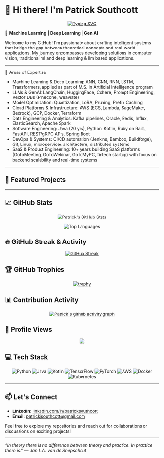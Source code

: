 # 👋 Hi there! I'm Patrick Southcott

<div align="center">
  
[![Typing SVG](https://readme-typing-svg.herokuapp.com?font=Fira+Code&pause=1000&color=F70000&center=true&vCenter=true&width=600&lines=Machine+Learning+%7C+Deep+Learning+%7C+Gen+AI;Software+Engineer+with+20%2B+years+experience;Building+intelligent+systems+that+matter)](https://git.io/typing-svg)

</div>

🚀 **Machine Learning | Deep Learning | Gen AI**

Welcome to my GitHub! I'm passionate about crafting intelligent systems that bridge the gap between theoretical concepts and real-world applications. My journey encompasses developing solutions in computer vision, traditional ml and deep learning & llm based applications.

---

🔬 Areas of Expertise
 - Machine Learning & Deep Learning: ANN, CNN, RNN, LSTM, Transformers, applied as part of M.S. in Artificial Intelligence program
 - LLMs & GenAI: LangChain, HuggingFace, Cohere, Prompt Engineering, Vector DBs (Pinecone, Weaviate)
 - Model Optimization: Quantization, LoRA, Pruning, Prefix Caching
 - Cloud Platforms & Infrastructure: AWS (ECS, Lambda, SageMaker, Bedrock), GCP, Docker, Terraform
 - Data Engineering & Analytics: Kafka pipelines, Oracle, Redis, Influx, ElasticSearch, Apache Spark
 - Software Engineering: Java (20 yrs), Python, Kotlin, Ruby on Rails, FastAPI, REST/gRPC APIs, Spring Boot
 - DevOps & Systems: CI/CD automation (Jenkins, Bamboo, Buildforge), Git, Linux, microservices architecture, distributed systems
 - SaaS & Product Engineering: 10+ years building SaaS platforms (GoToMeeting, GoToWebinar, GoToMyPC, fintech startup) with focus on backend scalability and real-time systems

---

## 📌 Featured Projects


---

## 📈 GitHub Stats

<div align="center">
  
![Patrick's GitHub Stats](https://github-readme-stats.vercel.app/api?username=p-s-dev&show_icons=true&theme=radical&hide_border=true)

![Top Languages](https://github-readme-stats.vercel.app/api/top-langs/?username=p-s-dev&layout=compact&theme=radical&hide_border=true)

</div>

## 🔥 GitHub Streak & Activity

<div align="center">
  
[![GitHub Streak](https://github-readme-streak-stats.vercel.app/?user=p-s-dev&theme=radical&hide_border=true)](https://git.io/streak-stats)

</div>

## 🏆 GitHub Trophies

<div align="center">
  
[![trophy](https://github-profile-trophy.vercel.app/?username=p-s-dev&theme=radical&no-frame=true&no-bg=true&margin-w=4)](https://github.com/ryo-ma/github-profile-trophy)

</div>

## 📊 Contribution Activity

<div align="center">
  
[![Patrick's github activity graph](https://github-readme-activity-graph.vercel.app/graph?username=p-s-dev&theme=react-dark&hide_border=true)](https://github.com/ashutosh00710/github-readme-activity-graph)

</div>

## 👀 Profile Views

<div align="center">
  
[![](https://visitcount.itsvg.in/api?id=p-s-dev&icon=0&color=0)](https://visitcount.itsvg.in)

</div>

## 💻 Tech Stack

<div align="center">

![Python](https://img.shields.io/badge/python-3670A0?style=for-the-badge&logo=python&logoColor=ffdd54)
![Java](https://img.shields.io/badge/java-%23ED8B00.svg?style=for-the-badge&logo=openjdk&logoColor=white)
![Kotlin](https://img.shields.io/badge/kotlin-%237F52FF.svg?style=for-the-badge&logo=kotlin&logoColor=white)
![TensorFlow](https://img.shields.io/badge/TensorFlow-%23FF6F00.svg?style=for-the-badge&logo=TensorFlow&logoColor=white)
![PyTorch](https://img.shields.io/badge/PyTorch-%23EE4C2C.svg?style=for-the-badge&logo=PyTorch&logoColor=white)
![AWS](https://img.shields.io/badge/AWS-%23FF9900.svg?style=for-the-badge&logo=amazon-aws&logoColor=white)
![Docker](https://img.shields.io/badge/docker-%230db7ed.svg?style=for-the-badge&logo=docker&logoColor=white)
![Kubernetes](https://img.shields.io/badge/kubernetes-%23326ce5.svg?style=for-the-badge&logo=kubernetes&logoColor=white)

</div>

---

## 📫 Let's Connect

- **LinkedIn**: [linkedin.com/in/patricksouthcott](https://www.linkedin.com/in/patricksouthcott/)
- **Email**: patrickjsouthcott@gmail.com

Feel free to explore my repositories and reach out for collaborations or discussions on exciting projects!

---

_“In theory there is no difference between theory and practice. In practice there is.” — Jan L.A. van de Snepscheut_
